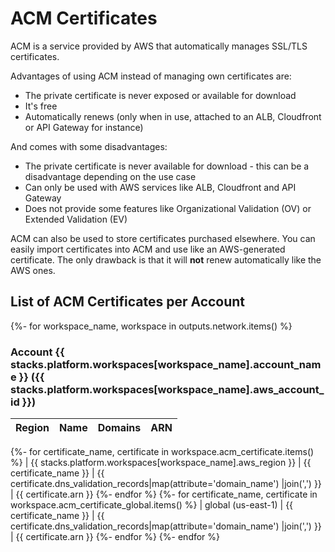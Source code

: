 # ACM Certificates

ACM is a service provided by AWS that automatically manages SSL/TLS certificates.

Advantages of using ACM instead of managing own certificates are:

* The private certificate is never exposed or available for download
* It's free
* Automatically renews (only when in use, attached to an ALB, Cloudfront or API Gateway for instance)

And comes with some disadvantages:

* The private certificate is never available for download - this can be a disadvantage depending on the use case
* Can only be used with AWS services like ALB, Cloudfront and API Gateway
* Does not provide some features like Organizational Validation (OV) or Extended Validation (EV)

ACM can also be used to store certificates purchased elsewhere. You can easily import certificates into ACM and use like an AWS-generated certificate. The only drawback is that it will **not** renew automatically like the AWS ones.

## List of ACM Certificates per Account

{%- for workspace_name, workspace in outputs.network.items() %}

### Account {{ stacks.platform.workspaces[workspace_name].account_name }} ({{ stacks.platform.workspaces[workspace_name].aws_account_id }})

| Region | Name | Domains | ARN |
| ------ | ---- | ------- | --- |
{%- for certificate_name, certificate in workspace.acm_certificate.items() %}
| {{ stacks.platform.workspaces[workspace_name].aws_region }} | {{ certificate_name }} | {{ certificate.dns_validation_records|map(attribute='domain_name') |join(',') }} | {{ certificate.arn }}
{%- endfor %}
{%- for certificate_name, certificate in workspace.acm_certificate_global.items() %}
| global (us-east-1) | {{ certificate_name }} | {{ certificate.dns_validation_records|map(attribute='domain_name') |join(',') }} | {{ certificate.arn }}
{%- endfor %}
{%- endfor %}